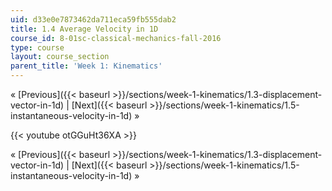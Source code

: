```yaml
---
uid: d33e0e7873462da711eca59fb555dab2
title: 1.4 Average Velocity in 1D
course_id: 8-01sc-classical-mechanics-fall-2016
type: course
layout: course_section
parent_title: 'Week 1: Kinematics'
---
```


« [Previous]({{< baseurl >}}/sections/week-1-kinematics/1.3-displacement-vector-in-1d) | [Next]({{< baseurl >}}/sections/week-1-kinematics/1.5-instantaneous-velocity-in-1d) »

{{< youtube otGGuHt36XA >}}

« [Previous]({{< baseurl >}}/sections/week-1-kinematics/1.3-displacement-vector-in-1d) | [Next]({{< baseurl >}}/sections/week-1-kinematics/1.5-instantaneous-velocity-in-1d) »